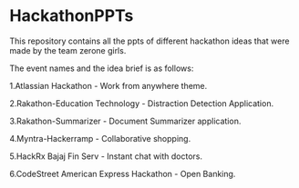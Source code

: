 # HackathonPPTs
This repository contains all the ppts of different hackathon ideas that were made by the team zerone girls.

The event names and the idea brief is as follows:

1.Atlassian Hackathon - Work from anywhere theme.

2.Rakathon-Education Technology - Distraction Detection Application.

3.Rakathon-Summarizer - Document Summarizer application.

4.Myntra-Hackerramp - Collaborative shopping.

5.HackRx Bajaj Fin Serv - Instant chat with doctors.

6.CodeStreet American Express Hackathon - Open Banking.
